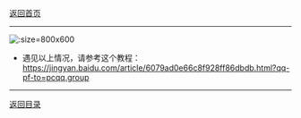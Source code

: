 [返回首页](./Home.md)
***

![](./Cache_44b12e398d53c451..jpg ':size=800x600')


- 遇见以上情况，请参考这个教程：https://jingyan.baidu.com/article/6079ad0e66c8f928ff86dbdb.html?qq-pf-to=pcqq.group


***
[返回目录](./常见问题指南.md)

